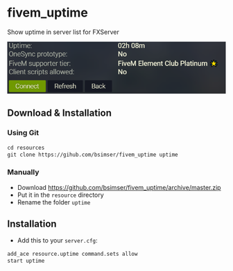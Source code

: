# fivem_uptime
Show uptime in server list for FXServer

![Image of Yaktocat](gsKYHpY.png)

## Download & Installation

### Using Git
```
cd resources
git clone https://gihub.com/bsimser/fivem_uptime uptime
```

### Manually
- Download https://github.com/bsimser/fivem_uptime/archive/master.zip
- Put it in the `resource` directory
- Rename the folder `uptime`

## Installation
- Add this to your `server.cfg`:

```
add_ace resource.uptime command.sets allow
start uptime
```
